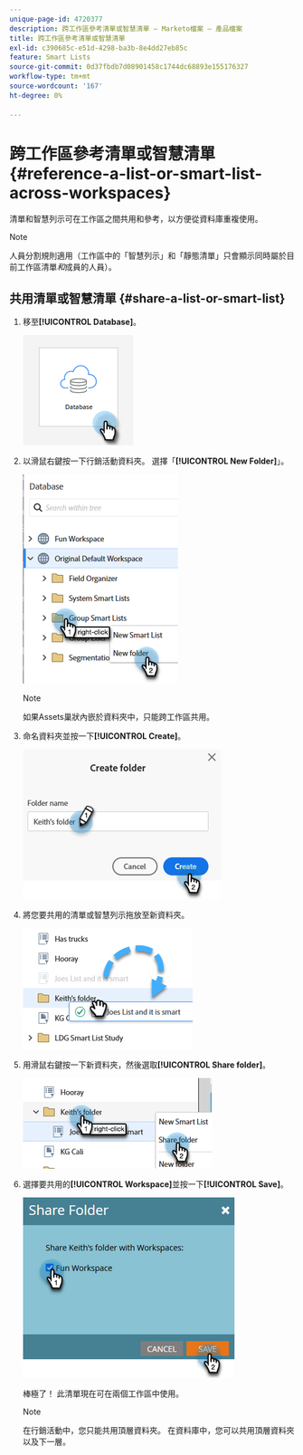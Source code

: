 ```yaml
---
unique-page-id: 4720377
description: 跨工作區參考清單或智慧清單 — Marketo檔案 — 產品檔案
title: 跨工作區參考清單或智慧清單
exl-id: c390685c-e51d-4298-ba3b-8e4dd27eb85c
feature: Smart Lists
source-git-commit: 0d37fbdb7d08901458c1744dc68893e155176327
workflow-type: tm+mt
source-wordcount: '167'
ht-degree: 0%

---
```


# 跨工作區參考清單或智慧清單 {#reference-a-list-or-smart-list-across-workspaces}

清單和智慧列示可在工作區之間共用和參考，以方便從資料庫重複使用。

>[!NOTE]
>
>人員分割規則適用（工作區中的「智慧列示」和「靜態清單」只會顯示同時屬於目前工作區清單&#x200B;_和_&#x200B;成員的人員）。

## 共用清單或智慧清單 {#share-a-list-or-smart-list}

1. 移至&#x200B;**[!UICONTROL Database]**。

   ![](assets/reference-a-list-or-smart-list-across-workspaces-1.png)

1. 以滑鼠右鍵按一下行銷活動資料夾。 選擇「**[!UICONTROL New Folder]**」。

   ![](assets/reference-a-list-or-smart-list-across-workspaces-2.png)

   >[!NOTE]
   >
   >如果Assets巢狀內嵌於資料夾中，只能跨工作區共用。

1. 命名資料夾並按一下&#x200B;**[!UICONTROL Create]**。

   ![](assets/reference-a-list-or-smart-list-across-workspaces-3.png)

1. 將您要共用的清單或智慧列示拖放至新資料夾。

   ![](assets/reference-a-list-or-smart-list-across-workspaces-4.png)

1. 用滑鼠右鍵按一下新資料夾，然後選取&#x200B;**[!UICONTROL Share folder]**。

   ![](assets/reference-a-list-or-smart-list-across-workspaces-5.png)

1. 選擇要共用的&#x200B;**[!UICONTROL Workspace]**&#x200B;並按一下&#x200B;**[!UICONTROL Save]**。

   ![](assets/reference-a-list-or-smart-list-across-workspaces-6.png)

   棒極了！ 此清單現在可在兩個工作區中使用。

   >[!NOTE]
   >
   >在行銷活動中，您只能共用頂層資料夾。 在資料庫中，您可以共用頂層資料夾以及下一層。
